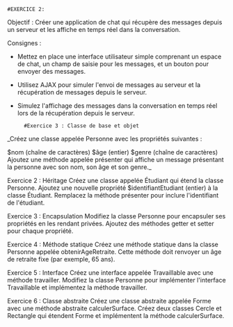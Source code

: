     #EXERCICE 2:

Objectif : 
Créer une application de chat qui récupère des messages depuis un serveur et les affiche en temps réel dans la conversation.

Consignes :
- Mettez en place une interface utilisateur simple comprenant un espace de chat, un champ de saisie pour les messages, et un bouton pour envoyer des messages.
- Utilisez AJAX pour simuler l'envoi de messages au serveur et la récupération de messages depuis le serveur.
- Simulez l'affichage des messages dans la conversation en temps réel lors de la récupération depuis le serveur.


        #Exercice 3 : Classe de base et objet
  
_Créez une classe appelée Personne avec les propriétés suivantes :

$nom (chaîne de caractères)
$âge (entier)
$genre (chaîne de caractères)
Ajoutez une méthode appelée présenter qui affiche un message présentant la personne avec son nom, son âge et son genre._

Exercice 2 : Héritage
Créez une classe appelée Étudiant qui étend la classe Personne. Ajoutez une nouvelle propriété $identifiantEtudiant (entier) à la classe Étudiant. Remplacez la méthode présenter pour inclure l'identifiant de l'étudiant.

Exercice 3 : Encapsulation
Modifiez la classe Personne pour encapsuler ses propriétés en les rendant privées. Ajoutez des méthodes getter et setter pour chaque propriété.

Exercice 4 : Méthode statique
Créez une méthode statique dans la classe Personne appelée obtenirAgeRetraite. Cette méthode doit renvoyer un âge de retraite fixe (par exemple, 65 ans).

Exercice 5 : Interface
Créez une interface appelée Travaillable avec une méthode travailler. Modifiez la classe Personne pour implémenter l'interface Travaillable et implémentez la méthode travailler.

Exercice 6 : Classe abstraite
Créez une classe abstraite appelée Forme avec une méthode abstraite calculerSurface. Créez deux classes Cercle et Rectangle qui étendent Forme et implémentent la méthode calculerSurface.
